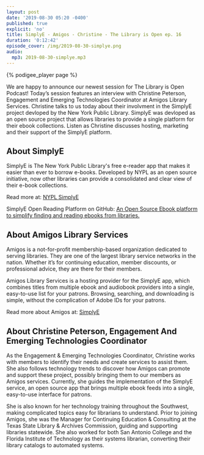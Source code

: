 ```yaml
---
layout: post
date: '2019-08-30 05:20 -0400'
published: true
explicit: 'no'
title: SimplyE - Amigos - Christine - The Library is Open ep. 16
duration: '0:12:42'
episode_cover: /img/2019-08-30-simplye.png
audio:
  mp3: 2019-08-30-simplye.mp3
---
```


{% podigee_player page %}

We are happy to announce our newest session for The Library is Open Podcast! Today’s session features an interview with Christine Peterson, Engagement and Emerging Technologies Coordinator at Amigos Library Services. Christine talks to us today about their involvment in the SimplyE project devloped by the New York Public Library. SimplyE was devloped as an open source project that allows libraries to provide a single platform for their ebook collections. Listen as Christine discusses hosting, marketing and their support of the SimplyE platform.  

## About SimplyE

SimplyE is The New York Public Library's free e-reader app that makes it easier than ever to borrow e-books. Developed by NYPL as an open source initiative, now other libraries can provide a consolidated and clear view of their e-book collections.

Read more at: [NYPL SimplyE](https://www.nypl.org/books-music-movies/ebookcentral/simplye/getting-started "NYPL SimplyE")

SimplyE Open Reading Platform on GitHub: [An Open Source Ebook platform to simplify finding and reading ebooks from libraries.](https://github.com/NYPL-Simplified "An Open Source Ebook platform to simplify finding and reading ebooks from libraries.")

## About Amigos Library Services

Amigos is a not-for-profit membership-based organization dedicated to serving libraries. They are one of the largest library service networks in the nation. Whether it’s for continuing education, member discounts, or professional advice, they are there for their members.

Amigos Library Services is a hosting provider for the SimplyE app, which combines titles from multiple ebook and audiobook providers into a single, easy-to-use list for your patrons. Browsing, searching, and downloading is simple, without the complication of Adobe IDs for your patrons.

Read more about Amigos at: [SimplyE](https://www.amigos.org/simplye "SimplyE")

## About Christine Peterson, Engagement And Emerging Technologies Coordinator

As the Engagement & Emerging Technologies Coordinator, Christine works with members to identify their needs and create services to assist them. She also follows technology trends to discover how Amigos can promote and support these project, possibly bringing them to our members as Amigos services. Currently, she guides the implementation of the SimplyE service, an open source app that brings multiple ebook feeds into a single, easy-to-use interface for patrons.

She is also known for her technology training throughout the Southwest, making complicated topics easy for librarians to understand. Prior to joining Amigos, she was the Manager for Continuing Education & Consulting at the Texas State Library & Archives Commission, guiding and supporting libraries statewide. She also worked for both San Antonio College and the Florida Institute of Technology as their systems librarian, converting their library catalogs to automated systems.
